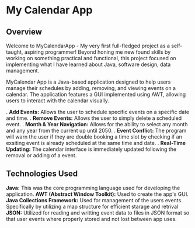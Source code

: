# My Calendar App

## Overview
Welcome to MyCalendarApp - My very first full-fledged project as a self-taught, aspiring programmer! Beyond honing me new found skills by working on something practical and functional, this project focused on implementing what I have learned about Java, software design, data management.  

MyCalendar App is a Java-based application designed to help users manage their schedules by adding, removing, and viewing events on a calendar. The application features a GUI implemented using AWT, allowing users to interact with the calendar visually.

. **Add Events:** Allows the user to schedule specific events on a specific date and time.
. **Remove Events:** Allows the user to simply delete a scheduled event.
. **Month & Year Navigation:** Allows for the ability to select any month and any year from the current up until 2050.
. **Event Conflict:** The program will warn the user if they are double booking a time slot by checking if an exsiting event is already scheduled at the same time and date.
. **Real-Time Updating:** The calendar interface is immediately updated following the removal or adding of a event.

## Technologies Used
**Java:** This was the core programming language used for developing the application.
**AWT (Abstract Window Toolkit):** Used to create the app's GUI.
**Java Collections Framework:** Used for management of the users events. Specifically by utilizing a map structure for efficient starage and retrival
**JSON:** Utilized for reading and writting event data to files in JSON format so that user events where properly stored and not lost between app uses.

